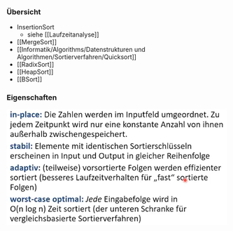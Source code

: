 ### Übersicht
+ InsertionSort
	+ siehe [[Laufzeitanalyse]]
+ [[MergeSort]]
+ [[Informatik/Algorithms/Datenstrukturen und Algorithmen/Sortierverfahren/Quicksort]]
+ [[RadixSort]]
+ [[HeapSort]]
+ [[BSort]]

### Eigenschaften
![](../../../../z_images/Pasted%20image%2020221028155851.png)